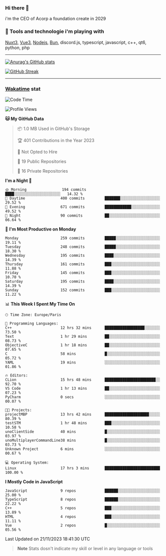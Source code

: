 ### Hi there 👋

i'm the CEO of Acorp a foundation create in 2029  

### 🧰 Tools and technologie i'm playing with

[Nuxt3](https://nuxt.com), [Vue3](https://vuejs.org/), [Nodejs](https://nodejs.org), [Bun](https://bun.sh/), discord.js, typescript, javascript, c++, qt6, python, php

---

[![Anurag's GitHub stats](https://github-readme-stats.vercel.app/api?username=ackimixs&show_icons=true&theme=github_dark&count_private=true)](https://www.ackimixs.xyz)

[![GitHub Streak](https://github-readme-streak-stats.herokuapp.com?user=Ackimixs&theme=github-dark-blue&date_format=j%20M%5B%20Y%5D&mode=weekly)](https://git.io/streak-stats)

---
 
 ### [Wakatime](https://wakatime.com/) stat

<!--START_SECTION:waka-->
![Code Time](http://img.shields.io/badge/Code%20Time-851%20hrs%2018%20mins-blue)

![Profile Views](http://img.shields.io/badge/Profile%20Views-0-blue)

**🐱 My GitHub Data** 

> 📦 1.0 MB Used in GitHub's Storage 
 > 
> 🏆 401 Contributions in the Year 2023
 > 
> 🚫 Not Opted to Hire
 > 
> 📜 19 Public Repositories 
 > 
> 🔑 16 Private Repositories 
 > 
**I'm a Night 🦉** 

```text
🌞 Morning                194 commits         ████░░░░░░░░░░░░░░░░░░░░░   14.32 % 
🌆 Daytime                400 commits         ███████░░░░░░░░░░░░░░░░░░   29.52 % 
🌃 Evening                671 commits         ████████████░░░░░░░░░░░░░   49.52 % 
🌙 Night                  90 commits          ██░░░░░░░░░░░░░░░░░░░░░░░   06.64 % 
```
📅 **I'm Most Productive on Monday** 

```text
Monday                   259 commits         █████░░░░░░░░░░░░░░░░░░░░   19.11 % 
Tuesday                  248 commits         █████░░░░░░░░░░░░░░░░░░░░   18.30 % 
Wednesday                195 commits         ████░░░░░░░░░░░░░░░░░░░░░   14.39 % 
Thursday                 161 commits         ███░░░░░░░░░░░░░░░░░░░░░░   11.88 % 
Friday                   145 commits         ███░░░░░░░░░░░░░░░░░░░░░░   10.70 % 
Saturday                 195 commits         ████░░░░░░░░░░░░░░░░░░░░░   14.39 % 
Sunday                   152 commits         ███░░░░░░░░░░░░░░░░░░░░░░   11.22 % 
```


📊 **This Week I Spent My Time On** 

```text
🕑︎ Time Zone: Europe/Paris

💬 Programming Languages: 
C++                      12 hrs 32 mins      ██████████████████░░░░░░░   73.50 % 
Text                     1 hr 29 mins        ██░░░░░░░░░░░░░░░░░░░░░░░   08.73 % 
ObjectiveC               1 hr 18 mins        ██░░░░░░░░░░░░░░░░░░░░░░░   07.65 % 
C                        58 mins             █░░░░░░░░░░░░░░░░░░░░░░░░   05.72 % 
YAML                     19 mins             ░░░░░░░░░░░░░░░░░░░░░░░░░   01.86 % 

🔥 Editors: 
CLion                    15 hrs 48 mins      ███████████████████████░░   92.70 % 
VS Code                  1 hr 13 mins        ██░░░░░░░░░░░░░░░░░░░░░░░   07.23 % 
PyCharm                  0 secs              ░░░░░░░░░░░░░░░░░░░░░░░░░   00.07 % 

🐱‍💻 Projects: 
projectMBP               13 hrs 42 mins      ████████████████████░░░░░   80.39 % 
testSTM                  1 hr 48 mins        ███░░░░░░░░░░░░░░░░░░░░░░   10.58 % 
unoClientSide            40 mins             █░░░░░░░░░░░░░░░░░░░░░░░░   03.97 % 
unoMultiplayerCommandLine38 mins             █░░░░░░░░░░░░░░░░░░░░░░░░   03.73 % 
Unknown Project          6 mins              ░░░░░░░░░░░░░░░░░░░░░░░░░   00.67 % 

💻 Operating System: 
Linux                    17 hrs 3 mins       █████████████████████████   100.00 % 
```

**I Mostly Code in JavaScript** 

```text
JavaScript               9 repos             ██████░░░░░░░░░░░░░░░░░░░   25.00 % 
TypeScript               8 repos             ██████░░░░░░░░░░░░░░░░░░░   22.22 % 
C++                      5 repos             ███░░░░░░░░░░░░░░░░░░░░░░   13.89 % 
HTML                     4 repos             ███░░░░░░░░░░░░░░░░░░░░░░   11.11 % 
Vue                      2 repos             █░░░░░░░░░░░░░░░░░░░░░░░░   05.56 % 
```




 Last Updated on 21/11/2023 18:41:30 UTC
<!--END_SECTION:waka-->

> **Note**
> Stats dosn't indicate my skill or level in any language or tools
